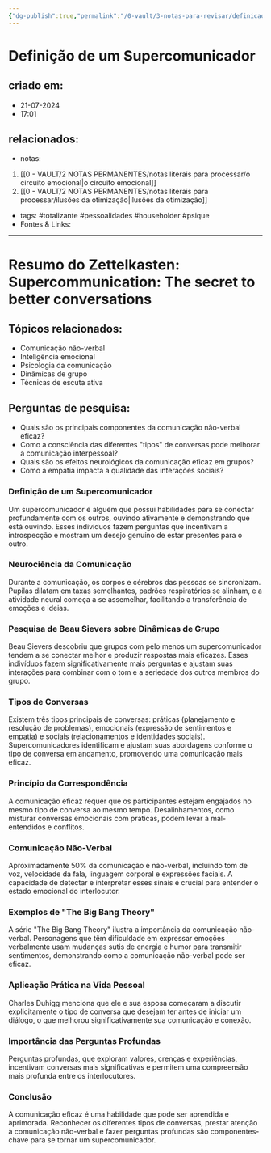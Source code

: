 ```yaml
---
{"dg-publish":true,"permalink":"/0-vault/3-notas-para-revisar/definicao-de-um-supercomunicador/","dgHomeLink":true,"dgShowLocalGraph":true,"dgShowFileTree":true,"noteIcon":""}
---
```


# Definição de um Supercomunicador

## criado em: 
- 21-07-2024
- 17:01
## relacionados:
- notas:
1. [[0 - VAULT/2 NOTAS PERMANENTES/notas literais para processar/o circuito emocional\|o circuito emocional]]
2. [[0 - VAULT/2 NOTAS PERMANENTES/notas literais para processar/ilusões da otimização\|ilusões da otimização]]
- tags: #totalizante #pessoalidades #householder #psique
- Fontes & Links: 
---
# Resumo do Zettelkasten: Supercommunication: The secret to better conversations

## Tópicos relacionados:
- Comunicação não-verbal
- Inteligência emocional
- Psicologia da comunicação
- Dinâmicas de grupo
- Técnicas de escuta ativa

## Perguntas de pesquisa:
- Quais são os principais componentes da comunicação não-verbal eficaz?
- Como a consciência das diferentes "tipos" de conversas pode melhorar a comunicação interpessoal?
- Quais são os efeitos neurológicos da comunicação eficaz em grupos?
- Como a empatia impacta a qualidade das interações sociais?

### Definição de um Supercomunicador
Um supercomunicador é alguém que possui habilidades para se conectar profundamente com os outros, ouvindo ativamente e demonstrando que está ouvindo. Esses indivíduos fazem perguntas que incentivam a introspecção e mostram um desejo genuíno de estar presentes para o outro.

### Neurociência da Comunicação
Durante a comunicação, os corpos e cérebros das pessoas se sincronizam. Pupilas dilatam em taxas semelhantes, padrões respiratórios se alinham, e a atividade neural começa a se assemelhar, facilitando a transferência de emoções e ideias.

### Pesquisa de Beau Sievers sobre Dinâmicas de Grupo
Beau Sievers descobriu que grupos com pelo menos um supercomunicador tendem a se conectar melhor e produzir respostas mais eficazes. Esses indivíduos fazem significativamente mais perguntas e ajustam suas interações para combinar com o tom e a seriedade dos outros membros do grupo.

### Tipos de Conversas
Existem três tipos principais de conversas: práticas (planejamento e resolução de problemas), emocionais (expressão de sentimentos e empatia) e sociais (relacionamentos e identidades sociais). Supercomunicadores identificam e ajustam suas abordagens conforme o tipo de conversa em andamento, promovendo uma comunicação mais eficaz.

### Princípio da Correspondência
A comunicação eficaz requer que os participantes estejam engajados no mesmo tipo de conversa ao mesmo tempo. Desalinhamentos, como misturar conversas emocionais com práticas, podem levar a mal-entendidos e conflitos.

### Comunicação Não-Verbal
Aproximadamente 50% da comunicação é não-verbal, incluindo tom de voz, velocidade da fala, linguagem corporal e expressões faciais. A capacidade de detectar e interpretar esses sinais é crucial para entender o estado emocional do interlocutor.

### Exemplos de "The Big Bang Theory"
A série "The Big Bang Theory" ilustra a importância da comunicação não-verbal. Personagens que têm dificuldade em expressar emoções verbalmente usam mudanças sutis de energia e humor para transmitir sentimentos, demonstrando como a comunicação não-verbal pode ser eficaz.

### Aplicação Prática na Vida Pessoal
Charles Duhigg menciona que ele e sua esposa começaram a discutir explicitamente o tipo de conversa que desejam ter antes de iniciar um diálogo, o que melhorou significativamente sua comunicação e conexão.

### Importância das Perguntas Profundas
Perguntas profundas, que exploram valores, crenças e experiências, incentivam conversas mais significativas e permitem uma compreensão mais profunda entre os interlocutores. 

### Conclusão
A comunicação eficaz é uma habilidade que pode ser aprendida e aprimorada. Reconhecer os diferentes tipos de conversas, prestar atenção à comunicação não-verbal e fazer perguntas profundas são componentes-chave para se tornar um supercomunicador.